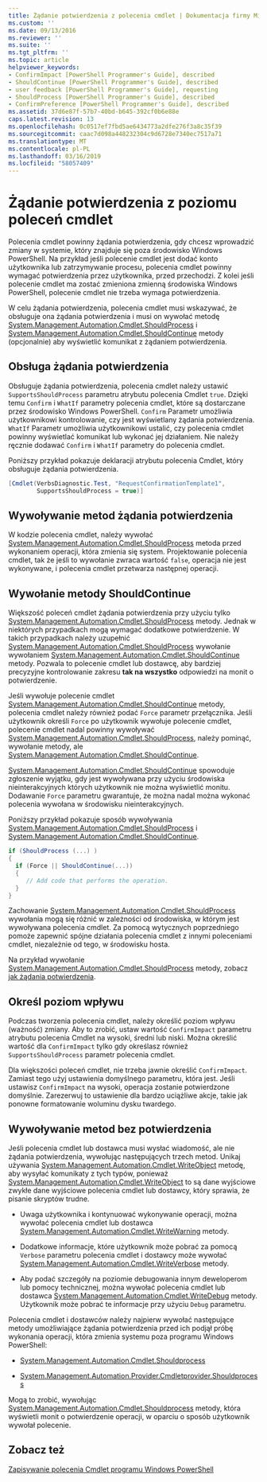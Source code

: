 ```yaml
---
title: Żądanie potwierdzenia z polecenia cmdlet | Dokumentacja firmy Microsoft
ms.custom: ''
ms.date: 09/13/2016
ms.reviewer: ''
ms.suite: ''
ms.tgt_pltfrm: ''
ms.topic: article
helpviewer_keywords:
- ConfirmImpact [PowerShell Programmer's Guide], described
- ShouldContinue [PowerShell Programmer's Guide], described
- user feedback [PowerShell Programmer's Guide], requesting
- ShouldProcess [PowerShell Programmer's Guide], described
- ConfirmPreference [PowerShell Programmer's Guide], described
ms.assetid: 37d6e87f-57b7-40bd-b645-392cf0b6e88e
caps.latest.revision: 13
ms.openlocfilehash: 0c0517ef7fbd5ae6434773a2dfe276f3a8c35f39
ms.sourcegitcommit: caac7d098a448232304c9d6728e7340ec7517a71
ms.translationtype: MT
ms.contentlocale: pl-PL
ms.lasthandoff: 03/16/2019
ms.locfileid: "58057409"
---
```

# <a name="requesting-confirmation-from-cmdlets"></a>Żądanie potwierdzenia z poziomu poleceń cmdlet

Polecenia cmdlet powinny żądania potwierdzenia, gdy chcesz wprowadzić zmiany w systemie, który znajduje się poza środowisko Windows PowerShell. Na przykład jeśli polecenie cmdlet jest dodać konto użytkownika lub zatrzymywanie procesu, polecenia cmdlet powinny wymagać potwierdzenia przez użytkownika, przed przechodzi. Z kolei jeśli polecenie cmdlet ma zostać zmieniona zmienną środowiska Windows PowerShell, polecenie cmdlet nie trzeba wymaga potwierdzenia.

W celu żądania potwierdzenia, polecenia cmdlet musi wskazywać, że obsługuje ona żądania potwierdzenia i musi on wywołać metodę [System.Management.Automation.Cmdlet.ShouldProcess](/dotnet/api/System.Management.Automation.Cmdlet.ShouldProcess) i [ System.Management.Automation.Cmdlet.ShouldContinue](/dotnet/api/System.Management.Automation.Cmdlet.ShouldContinue) metody (opcjonalnie) aby wyświetlić komunikat z żądaniem potwierdzenia.

## <a name="supporting-confirmation-requests"></a>Obsługa żądania potwierdzenia

Obsługuje żądania potwierdzenia, polecenia cmdlet należy ustawić `SupportsShouldProcess` parametru atrybutu polecenia Cmdlet `true`. Dzięki temu `Confirm` i `WhatIf` parametry polecenia cmdlet, które są dostarczane przez środowisko Windows PowerShell. `Confirm` Parametr umożliwia użytkownikowi kontrolowanie, czy jest wyświetlany żądania potwierdzenia. `WhatIf` Parametr umożliwia użytkownikowi ustalić, czy polecenia cmdlet powinny wyświetlać komunikat lub wykonać jej działaniem. Nie należy ręcznie dodawać `Confirm` i `WhatIf` parametry do polecenia cmdlet.

Poniższy przykład pokazuje deklaracji atrybutu polecenia Cmdlet, który obsługuje żądania potwierdzenia.

```csharp
[Cmdlet(VerbsDiagnostic.Test, "RequestConfirmationTemplate1",
        SupportsShouldProcess = true)]
```

## <a name="calling-the-confirmation-request-methods"></a>Wywoływanie metod żądania potwierdzenia

W kodzie polecenia cmdlet, należy wywołać [System.Management.Automation.Cmdlet.ShouldProcess](/dotnet/api/System.Management.Automation.Cmdlet.ShouldProcess) metoda przed wykonaniem operacji, która zmienia się system. Projektowanie polecenia cmdlet, tak że jeśli to wywołanie zwraca wartość `false`, operacja nie jest wykonywane, i polecenia cmdlet przetwarza następnej operacji.

## <a name="calling-the-shouldcontinue-method"></a>Wywołanie metody ShouldContinue

Większość poleceń cmdlet żądania potwierdzenia przy użyciu tylko [System.Management.Automation.Cmdlet.ShouldProcess](/dotnet/api/System.Management.Automation.Cmdlet.ShouldProcess) metody. Jednak w niektórych przypadkach mogą wymagać dodatkowe potwierdzenie. W takich przypadkach należy uzupełnić [System.Management.Automation.Cmdlet.ShouldProcess](/dotnet/api/System.Management.Automation.Cmdlet.ShouldProcess) wywołanie wywołaniem [System.Management.Automation.Cmdlet.ShouldContinue](/dotnet/api/System.Management.Automation.Cmdlet.ShouldContinue) metody. Pozwala to polecenie cmdlet lub dostawcę, aby bardziej precyzyjne kontrolowanie zakresu **tak na wszystko** odpowiedzi na monit o potwierdzenie.

Jeśli wywołuje polecenie cmdlet [System.Management.Automation.Cmdlet.ShouldContinue](/dotnet/api/System.Management.Automation.Cmdlet.ShouldContinue) metody, polecenia cmdlet należy również podać `Force` parametr przełącznika. Jeśli użytkownik określi `Force` po użytkownik wywołuje polecenie cmdlet, polecenie cmdlet nadal powinny wywoływać [System.Management.Automation.Cmdlet.ShouldProcess](/dotnet/api/System.Management.Automation.Cmdlet.ShouldProcess), należy pominąć, wywołanie metody, ale [ System.Management.Automation.Cmdlet.ShouldContinue](/dotnet/api/System.Management.Automation.Cmdlet.ShouldContinue).

[System.Management.Automation.Cmdlet.ShouldContinue](/dotnet/api/System.Management.Automation.Cmdlet.ShouldContinue) spowoduje zgłoszenie wyjątku, gdy jest wywoływana przy użyciu środowiska nieinterakcyjnych których użytkownik nie można wyświetlić monitu. Dodawanie `Force` parametru gwarantuje, że można nadal można wykonać polecenia wywołana w środowisku nieinterakcyjnych.

Poniższy przykład pokazuje sposób wywoływania [System.Management.Automation.Cmdlet.ShouldProcess](/dotnet/api/System.Management.Automation.Cmdlet.ShouldProcess) i [System.Management.Automation.Cmdlet.ShouldContinue](/dotnet/api/System.Management.Automation.Cmdlet.ShouldContinue).

```csharp
if (ShouldProcess (...) )
{
  if (Force || ShouldContinue(...))
  {
     // Add code that performs the operation.
  }
}
```

Zachowanie [System.Management.Automation.Cmdlet.ShouldProcess](/dotnet/api/System.Management.Automation.Cmdlet.ShouldProcess) wywołania mogą się różnić w zależności od środowiska, w którym jest wywoływana polecenia cmdlet. Za pomocą wytycznych poprzedniego pomoże zapewnić spójne działania polecenia cmdlet z innymi poleceniami cmdlet, niezależnie od tego, w środowisku hosta.

Na przykład wywołanie [System.Management.Automation.Cmdlet.ShouldProcess](/dotnet/api/System.Management.Automation.Cmdlet.ShouldProcess) metody, zobacz [jak żądania potwierdzenia](./how-to-request-confirmations.md).

## <a name="specify-the-impact-level"></a>Określ poziom wpływu

Podczas tworzenia polecenia cmdlet, należy określić poziom wpływu (ważność) zmiany. Aby to zrobić, ustaw wartość `ConfirmImpact` parametru atrybutu polecenia Cmdlet na wysoki, średni lub niski. Można określić wartość dla `ConfirmImpact` tylko gdy określasz również `SupportsShouldProcess` parametr polecenia cmdlet.

Dla większości poleceń cmdlet, nie trzeba jawnie określić `ConfirmImpact`.  Zamiast tego użyj ustawienia domyślnego parametru, która jest. Jeśli ustawisz `ConfirmImpact` na wysoki, operacja zostanie potwierdzone domyślnie. Zarezerwuj to ustawienie dla bardzo uciążliwe akcje, takie jak ponowne formatowanie woluminu dysku twardego.

## <a name="calling-non-confirmation-methods"></a>Wywoływanie metod bez potwierdzenia

Jeśli polecenia cmdlet lub dostawca musi wysłać wiadomość, ale nie żądania potwierdzenia, wywołując następujących trzech metod. Unikaj używania [System.Management.Automation.Cmdlet.WriteObject](/dotnet/api/System.Management.Automation.Cmdlet.WriteObject) metodę, aby wysyłać komunikaty z tych typów, ponieważ [System.Management.Automation.Cmdlet.WriteObject](/dotnet/api/System.Management.Automation.Cmdlet.WriteObject) to są dane wyjściowe zwykłe dane wyjściowe polecenia cmdlet lub dostawcy, który sprawia, że pisanie skryptów trudne.

- Uwaga użytkownika i kontynuować wykonywanie operacji, można wywołać polecenia cmdlet lub dostawca [System.Management.Automation.Cmdlet.WriteWarning](/dotnet/api/System.Management.Automation.Cmdlet.WriteWarning) metody.

- Dodatkowe informacje, które użytkownik może pobrać za pomocą `Verbose` parametru polecenia cmdlet i dostawcy może wywołać [System.Management.Automation.Cmdlet.WriteVerbose](/dotnet/api/System.Management.Automation.Cmdlet.WriteVerbose) metody.

- Aby podać szczegóły na poziomie debugowania innym deweloperom lub pomocy technicznej, można wywołać polecenia cmdlet lub dostawca [System.Management.Automation.Cmdlet.WriteDebug](/dotnet/api/System.Management.Automation.Cmdlet.WriteDebug) metody. Użytkownik może pobrać te informacje przy użyciu `Debug` parametru.

Polecenia cmdlet i dostawców należy najpierw wywołać następujące metody umożliwiające żądania potwierdzenia przed ich podjął próbę wykonania operacji, która zmienia systemu poza programu Windows PowerShell:

- [System.Management.Automation.Cmdlet.Shouldprocess](/dotnet/api/System.Management.Automation.Cmdlet.ShouldProcess)

- [System.Management.Automation.Provider.Cmdletprovider.Shouldprocess](/dotnet/api/System.Management.Automation.Provider.CmdletProvider.ShouldProcess)

Mogą to zrobić, wywołując [System.Management.Automation.Cmdlet.Shouldprocess](/dotnet/api/System.Management.Automation.Cmdlet.ShouldProcess) metody, która wyświetli monit o potwierdzenie operacji, w oparciu o sposób użytkownik wywołał polecenie.

## <a name="see-also"></a>Zobacz też

[Zapisywanie polecenia Cmdlet programu Windows PowerShell](./writing-a-windows-powershell-cmdlet.md)
